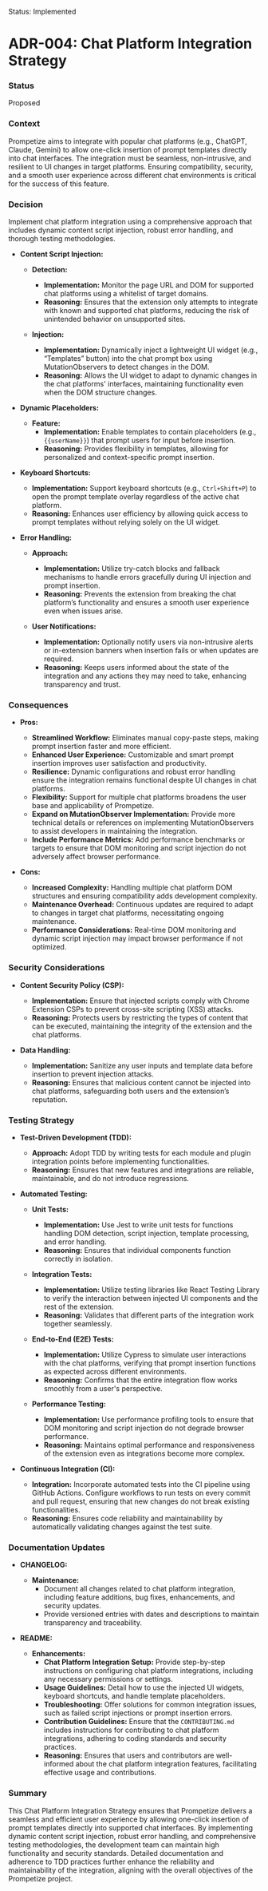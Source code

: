 Status: Implemented

# ADR-004: Chat Platform Integration Strategy

### Status

Proposed

### Context

Prompetize aims to integrate with popular chat platforms (e.g., ChatGPT, Claude, Gemini) to allow one-click insertion of prompt templates directly into chat interfaces. The integration must be seamless, non-intrusive, and resilient to UI changes in target platforms. Ensuring compatibility, security, and a smooth user experience across different chat environments is critical for the success of this feature.

### Decision

Implement chat platform integration using a comprehensive approach that includes dynamic content script injection, robust error handling, and thorough testing methodologies.

- **Content Script Injection:**
  - **Detection:** 
    - **Implementation:** Monitor the page URL and DOM for supported chat platforms using a whitelist of target domains.
    - **Reasoning:** Ensures that the extension only attempts to integrate with known and supported chat platforms, reducing the risk of unintended behavior on unsupported sites.
    
  - **Injection:** 
    - **Implementation:** Dynamically inject a lightweight UI widget (e.g., “Templates” button) into the chat prompt box using MutationObservers to detect changes in the DOM.
    - **Reasoning:** Allows the UI widget to adapt to dynamic changes in the chat platforms' interfaces, maintaining functionality even when the DOM structure changes.
    
- **Dynamic Placeholders:**
  - **Feature:** 
    - **Implementation:** Enable templates to contain placeholders (e.g., `{{userName}}`) that prompt users for input before insertion.
    - **Reasoning:** Provides flexibility in templates, allowing for personalized and context-specific prompt insertion.
    
- **Keyboard Shortcuts:**
  - **Implementation:** Support keyboard shortcuts (e.g., `Ctrl+Shift+P`) to open the prompt template overlay regardless of the active chat platform.
  - **Reasoning:** Enhances user efficiency by allowing quick access to prompt templates without relying solely on the UI widget.
  
- **Error Handling:**
  - **Approach:** 
    - **Implementation:** Utilize try-catch blocks and fallback mechanisms to handle errors gracefully during UI injection and prompt insertion.
    - **Reasoning:** Prevents the extension from breaking the chat platform’s functionality and ensures a smooth user experience even when issues arise.
    
  - **User Notifications:** 
    - **Implementation:** Optionally notify users via non-intrusive alerts or in-extension banners when insertion fails or when updates are required.
    - **Reasoning:** Keeps users informed about the state of the integration and any actions they may need to take, enhancing transparency and trust.
  
### Consequences

- **Pros:**
  - **Streamlined Workflow:** Eliminates manual copy-paste steps, making prompt insertion faster and more efficient.
  - **Enhanced User Experience:** Customizable and smart prompt insertion improves user satisfaction and productivity.
  - **Resilience:** Dynamic configurations and robust error handling ensure the integration remains functional despite UI changes in chat platforms.
  - **Flexibility:** Support for multiple chat platforms broadens the user base and applicability of Prompetize.
  - **Expand on MutationObserver Implementation:** Provide more technical details or references on implementing MutationObservers to assist developers in maintaining the integration.
  - **Include Performance Metrics:** Add performance benchmarks or targets to ensure that DOM monitoring and script injection do not adversely affect browser performance.
  
- **Cons:**
  - **Increased Complexity:** Handling multiple chat platform DOM structures and ensuring compatibility adds development complexity.
  - **Maintenance Overhead:** Continuous updates are required to adapt to changes in target chat platforms, necessitating ongoing maintenance.
  - **Performance Considerations:** Real-time DOM monitoring and dynamic script injection may impact browser performance if not optimized.

### Security Considerations

- **Content Security Policy (CSP):**
  - **Implementation:** Ensure that injected scripts comply with Chrome Extension CSPs to prevent cross-site scripting (XSS) attacks.
  - **Reasoning:** Protects users by restricting the types of content that can be executed, maintaining the integrity of the extension and the chat platforms.
  
- **Data Handling:**
  - **Implementation:** Sanitize any user inputs and template data before insertion to prevent injection attacks.
  - **Reasoning:** Ensures that malicious content cannot be injected into chat platforms, safeguarding both users and the extension’s reputation.

### Testing Strategy

- **Test-Driven Development (TDD):**
  - **Approach:** Adopt TDD by writing tests for each module and plugin integration points before implementing functionalities.
  - **Reasoning:** Ensures that new features and integrations are reliable, maintainable, and do not introduce regressions.
  
- **Automated Testing:**
  - **Unit Tests:**
    - **Implementation:** Use Jest to write unit tests for functions handling DOM detection, script injection, template processing, and error handling.
    - **Reasoning:** Ensures that individual components function correctly in isolation.
    
  - **Integration Tests:**
    - **Implementation:** Utilize testing libraries like React Testing Library to verify the interaction between injected UI components and the rest of the extension.
    - **Reasoning:** Validates that different parts of the integration work together seamlessly.
    
  - **End-to-End (E2E) Tests:**
    - **Implementation:** Utilize Cypress to simulate user interactions with the chat platforms, verifying that prompt insertion functions as expected across different environments.
    - **Reasoning:** Confirms that the entire integration flow works smoothly from a user's perspective.
    
  - **Performance Testing:**
    - **Implementation:** Use performance profiling tools to ensure that DOM monitoring and script injection do not degrade browser performance.
    - **Reasoning:** Maintains optimal performance and responsiveness of the extension even as integrations become more complex.
    
- **Continuous Integration (CI):**
  - **Integration:** Incorporate automated tests into the CI pipeline using GitHub Actions. Configure workflows to run tests on every commit and pull request, ensuring that new changes do not break existing functionalities.
  - **Reasoning:** Ensures code reliability and maintainability by automatically validating changes against the test suite.

### Documentation Updates

- **CHANGELOG:**
  - **Maintenance:** 
    - Document all changes related to chat platform integration, including feature additions, bug fixes, enhancements, and security updates.
    - Provide versioned entries with dates and descriptions to maintain transparency and traceability.
      
- **README:**
  - **Enhancements:** 
    - **Chat Platform Integration Setup:** Provide step-by-step instructions on configuring chat platform integrations, including any necessary permissions or settings.
    - **Usage Guidelines:** Detail how to use the injected UI widgets, keyboard shortcuts, and handle template placeholders.
    - **Troubleshooting:** Offer solutions for common integration issues, such as failed script injections or prompt insertion errors.
    - **Contribution Guidelines:** Ensure that the `CONTRIBUTING.md` includes instructions for contributing to chat platform integrations, adhering to coding standards and security practices.
    - **Reasoning:** Ensures that users and contributors are well-informed about the chat platform integration features, facilitating effective usage and contributions.

### Summary

This Chat Platform Integration Strategy ensures that Prompetize delivers a seamless and efficient user experience by allowing one-click insertion of prompt templates directly into supported chat interfaces. By implementing dynamic content script injection, robust error handling, and comprehensive testing methodologies, the development team can maintain high functionality and security standards. Detailed documentation and adherence to TDD practices further enhance the reliability and maintainability of the integration, aligning with the overall objectives of the Prompetize project.